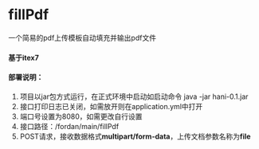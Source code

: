# fillPdf

一个简易的pdf上传模板自动填充并输出pdf文件

#### 基于itex7

#### 部署说明：

1. 项目以jar包方式运行，在正式环境中启动如启动命令 java -jar hani-0.1.jar
2. 接口打印日志已关闭，如需放开则在application.yml中打开
3. 端口号设置为8080，如需更改自行设置
4. 接口路径：/fordan/main/fillPdf
5. POST请求，接收数据格式**multipart/form-data**，上传文档参数名称为**file**
